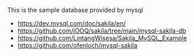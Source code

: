 This is the sample database provided by mysql

- https://dev.mysql.com/doc/sakila/en/
- https://github.com/jOOQ/sakila/tree/main/mysql-sakila-db
- https://github.com/LintangWisesa/Sakila_MySQL_Example
- https://github.com/ofenloch/mysql-sakila
